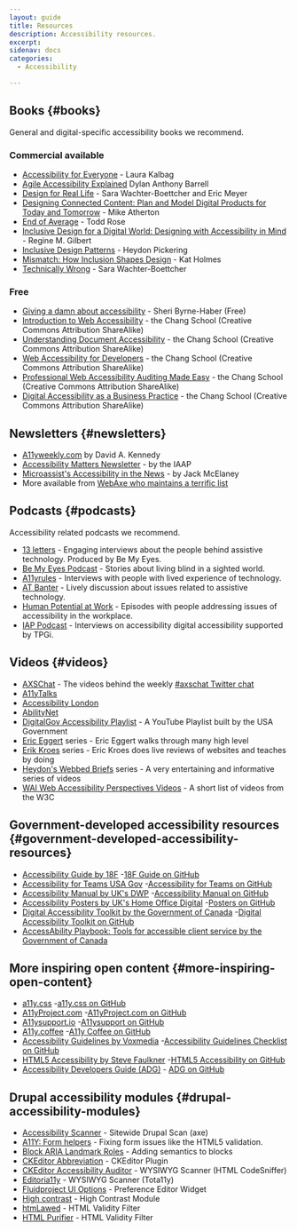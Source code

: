 ```yaml
---
layout: guide
title: Resources
description: Accessibility resources.
excerpt: 
sidenav: docs
categories:
  - Accessibility

---
```


## Books {#books}

General and digital-specific accessibility books we recommend.


### Commercial available

*   [Accessibility for Everyone](https://abookapart.com/products/accessibility-for-everyone) - Laura Kalbag
*   [Agile Accessibility Explained](https://www.amazon.com/Agile-Accessibility-Explained-sustainable-development/dp/1689182733/ref=sr_1_2?dchild=1&keywords=Agile+Accessibility+Explained&qid=1615337578&sr=8-2) Dylan Anthony Barrell
*   [Design for Real Life](https://abookapart.com/products/design-for-real-life) - Sara Wachter-Boettcher and Eric Meyer
*   [Designing Connected Content: Plan and Model Digital Products for Today and Tomorrow](https://www.amazon.com/Designing-Connected-Content-Products-Tomorrow/dp/0134763386) - Mike Atherton
*   [End of Average](https://www.toddrose.com/endofaverage) - Todd Rose
*   [Inclusive Design for a Digital World: Designing with Accessibility in Mind](https://www.amazon.com/Inclusive-Design-Digital-World-Accessibility/dp/148425015X) - Regine M. Gilbert
*   [Inclusive Design Patterns](https://www.amazon.com/Inclusive-Design-Patterns-Heydon-Pickering-ebook/dp/B01MAXK8XR) - Heydon Pickering
*   [Mismatch: How Inclusion Shapes Design](https://mitpress.mit.edu/books/mismatch) - Kat Holmes
*   [Technically Wrong](https://www.amazon.ca/Technically-Wrong-Sexist-Algorithms-Threats/dp/0393356043) - Sara Wachter-Boettcher


### Free

*   [Giving a damn about accessibility](https://accessibility.uxdesign.cc/) - Sheri Byrne-Haber (Free)
*   [Introduction to Web Accessibility](https://pressbooks.library.ryerson.ca/iwacc/) - the Chang School (Creative Commons Attribution ShareAlike)
*   [Understanding Document Accessibility](https://pressbooks.library.ryerson.ca/docs/) - the Chang School (Creative Commons Attribution ShareAlike)
*   [Web Accessibility for Developers](https://pressbooks.library.ryerson.ca/wafd/) - the Chang School (Creative Commons Attribution ShareAlike)
*   [Professional Web Accessibility Auditing Made Easy](https://pressbooks.library.ryerson.ca/pwaa/) - the Chang School (Creative Commons Attribution ShareAlike)
*   [Digital Accessibility as a Business Practice](https://pressbooks.library.ryerson.ca/dabp/) - the Chang School (Creative Commons Attribution ShareAlike)


## Newsletters {#newsletters}

*   [A11yweekly.com](https://a11yweekly.com/) by David A. Kennedy
*   [Accessibility Matters Newsletter](https://www.accessibilityassociation.org/accessibility-matters-newsletter) - by the IAAP
*   [Microassist's Accessibility in the News](https://www.microassist.com/digital-access/news/) -  by Jack McElaney
*   More available from [WebAxe who maintains a terrific list](https://www.webaxe.org/digital-accessibility-newsletters/)


## Podcasts {#podcasts}

Accessibility related podcasts we recommend.

*   [13 letters](https://www.bemyeyes.com/podcasts-show/13-letters) - Engaging interviews about the people behind assistive technology. Produced by Be My Eyes. 
*   [Be My Eyes Podcast](https://www.bemyeyes.com/podcasts-show/the-be-my-eyes-podcast) -  Stories about living blind in a sighted world.
*   [A11yrules](https://a11yrules.com/) - Interviews with people with lived experience of technology. 
*   [AT Banter](https://atbanter.com/) - Lively discussion about issues related to assistive technology. 
*   [Human Potential at Work](https://www.ruhglobal.com/podcasthuman-potential-work/) - Episodes with people addressing issues of accessibility in the workplace. 
*   [IAP Podcast](https://interactiveaccessibility.com/iap-podcasts) - Interviews on accessibility digital accessibility supported by TPGi. 


## Videos {#videos}

*   [AXSChat](https://www.youtube.com/channel/UCtXmNJEMGmHK9VArQNnvxAw/videos) - The videos behind the weekly [#axschat Twitter chat](https://twitter.com/search?q=%23axschat&src=typed_query&f=live)
*   [A11yTalks](https://www.youtube.com/channel/UC__nH6oZrFXcUevljYJKbsw)
*   [Accessibility London](https://www.youtube.com/channel/UCDIVL2ytbhD9ZCn8GaEIi_g) 
*   [AbilityNet](https://www.youtube.com/user/abilitynet/videos)
*   [DigitalGov Accessibility Playlist](https://www.youtube.com/playlist?list=PLd9b-GuOJ3nFHykZgRBZ7_bzwfZ526rxm) - A YouTube Playlist built by the USA Government
*   [Eric Eggert](https://www.youtube.com/c/EricEggert) series - Eric Eggert walks through many high level 
*   [Erik Kroes](https://www.youtube.com/channel/UCwrpGO76k2HyUQspl-rG2eQ/videos) series - Eric Kroes does live reviews of websites and teaches by doing
*   [Heydon's Webbed Briefs](https://briefs.video/) series - A very entertaining and informative series of videos
*   [WAI Web Accessibility Perspectives Videos](https://www.w3.org/WAI/perspective-videos/) - A short list of videos from the W3C


## Government-developed accessibility resources {#government-developed-accessibility-resources}

*   [Accessibility Guide by 18F](https://accessibility.18f.gov/) -[18F Guide on GitHub](https://github.com/18F/accessibility)
*   [Accessibility for Teams USA Gov](https://digital.gov/guides/accessibility-for-teams) -[Accessibility for Teams on GitHub](https://github.com/GSA/accessibility-for-teams)
*   [Accessibility Manual by UK's DWP](https://accessibility-manual.dwp.gov.uk/) -[Accessibility Manual on GitHub](https://github.com/dwp/accessibility-manual)
*   [Accessibility Posters by UK's Home Office Digital](https://accessibility.blog.gov.uk/2016/09/02/dos-and-donts-on-designing-for-accessibility/) -[Posters on GitHub](https://github.com/UKHomeOffice/posters)
*   [Digital Accessibility Toolkit by the Government of Canada](https://canada-ca.github.io/a11y/index.html) -[Digital Accessibility Toolkit on GitHub](https://github.com/canada-ca/a11y/)
*   [AccessAbility Playbook: Tools for accessible client service by the Government of Canada](https://ceacs-cesca.github.io/playbook/tools/)


## More inspiring open content {#more-inspiring-open-content}

*   [a11y.css](https://ffoodd.github.io/a11y.css/) -[a11y.css on GitHub](https://github.com/ffoodd/a11y.css)
*   [A11yProject.com](https://www.a11yproject.com/) -[A11yProject.com on GitHub](https://github.com/a11yproject/a11yproject.com)
*   [A11ysupport.io](https://a11ysupport.io/) -[A11ysupport on GitHub](https://github.com/accessibilitysupported/a11ysupport.io)
*   [A11y.coffee](https://a11y.coffee/) -[A11y Coffee on GitHub](https://github.com/amberleyromo/a11y-coffee)
*   [Accessibility Guidelines by Voxmedia](https://accessibility.voxmedia.com/) -[Accessibility Guidelines Checklist on GitHub](https://github.com/voxmedia/accessibility/)
*   [HTML5 Accessibility by Steve Faulkner](https://html5accessibility.com/) -[HTML5 Accessibility on GitHub](https://github.com/stevefaulkner/HTML5accessibility)
*   [Accessibility Developers Guide (ADG)](https://www.accessibility-developer-guide.com/) - [ADG on GitHub](https://github.com/Access4all/adg/)


## Drupal accessibility modules {#drupal-accessibility-modules}

*   [Accessibility Scanner](https://www.drupal.org/project/accessibility_scanner) - Sitewide Drupal Scan (axe)
*   [A11Y: Form helpers](https://www.drupal.org/project/a11y_form_helpers) - Fixing form issues like the HTML5 validation.
*   [Block ARIA Landmark Roles](https://www.drupal.org/project/block_aria_landmark_roles) - Adding semantics to blocks
*   [CKEditor Abbreviation](https://www.drupal.org/project/ckeditor_abbreviation) - CKEditor Plugin
*   [CKEditor Accessibility Auditor](https://www.drupal.org/project/ckeditor_accessibility_auditor) - WYSIWYG Scanner (HTML CodeSniffer)
*   [Editoria11y](https://www.drupal.org/project/editoria11y) - WYSIWYG Scanner (Tota11y)
*   [Fluidproject UI Options](https://www.drupal.org/project/fluidui) - Preference Editor Widget
*   [High contrast](https://www.drupal.org/project/high_contrast) - High Contrast Module
*   [htmLawed](https://www.drupal.org/project/htmlawed) - HTML Validity Filter
*   [HTML Purifier](https://www.drupal.org/project/htmlpurifier) - HTML Validity Filter
